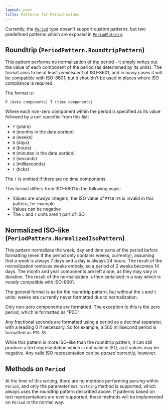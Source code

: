 ```yaml
---
layout: post
title: Patterns for Period values
---
```


Currently, the [`Period`](noda-type://NodaTime.Period) type doesn't support custom patterns, but two predefined patterns
which are exposed in [`PeriodPattern`](noda-type://NodaTime.Text.PeriodPattern):

Roundtrip (`PeriodPattern.RoundtripPattern`)
--------------------------------------------

This pattern performs no normalization of the period - it simply writes out the value of each component of the period
(as determined by its units). The format aims to be at least *reminiscent* of ISO-8601, and in many cases it will be compatible
with ISO-8601, but it shouldn't be used in places where ISO compliance is required.

The format is:

    P (date components) T (time components)

Where each non-zero component within the period is specified as its value followed by a unit specifier from this list:

- `Y` (years)
- `M` (months in the date portion)
- `W` (weeks)
- `D` (days)
- `H` (hours)
- `M` (minutes in the date portion)
- `S` (seconds)
- `s` (milliseconds)
- `t` (ticks)

The `T` is omitted if there are no time components.

This format differs from ISO-8601 in the following ways:

- Values are *always* integers; the ISO value of `PT10.5S` is invalid in this pattern, for example
- Values can be negative
- The `s` and `t` units aren't part of ISO

Normalized ISO-like (`PeriodPattern.NormalizedIsoPattern`)
----------------------------------------------------------

This pattern normalizes the week, day and time parts of the period before formatting (even if the period
only contains weeks, currently), assuming that a week is always 7 days and a day is always 24 hours. The result of the normalization
removes weeks entirely, so a period of 2 weeks becomes 14 days. The month and year components are left alone, as they may vary in duration.
The result of the normalization is then serialized in a way which is *mostly* compatible with ISO-8601.

The general format is as for the roundtrip pattern, but without the `s` and `t` units; weeks are currently never formatted
due to normalization.

Only non-zero components are formatted. The exception to this is the zero
period, which is formatted as "P0D".

Any fractional seconds are formatted using a period as a decimal separator, with a leading 0 if necessary. So
for example, a 500 millisecond period is formatted as `PT0.5S`.

While this pattern is more ISO-like than the roundtrip pattern, it can still *produce* a text representation which is not valid in ISO,
as it values may be negative. Any valid ISO representation can be *parsed* correctly, however.

Methods on `Period`
-------------------

At the time of this writing, there are no methods performing parsing within `Period`, and only the parameterless `ToString` method is
supported, which always uses the roundtrip pattern described above. If patterns based on text representations are ever supported, these
methods will be implemented on `Period` in the normal way.
